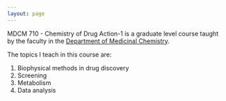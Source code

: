 ```yaml
---
layout: page
---
```

MDCM 710 - Chemistry of Drug Action-1 is a graduate level course taught by the faculty in the [Department of Medicinal Chemistry](https://medchem.ku.edu). 

The topics I teach in this course are: 

1. Biophysical methods in drug discovery
2. Screening
3. Metabolism
4. Data analysis

